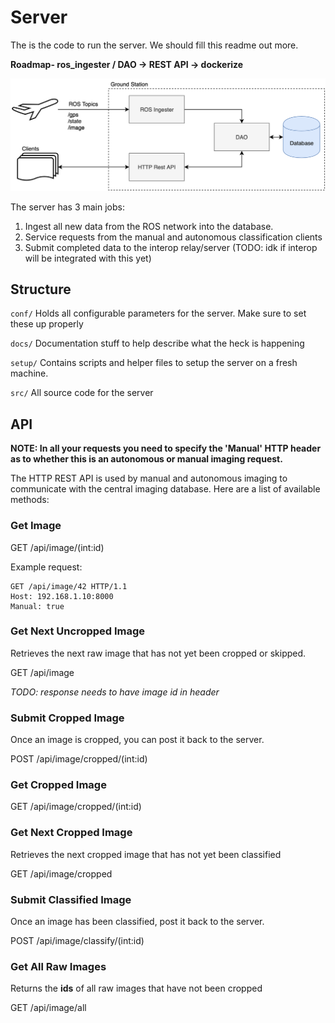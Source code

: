 # Server

The is the code to run the server. We should fill this readme out more.

**Roadmap- ros_ingester / DAO -> REST API -> dockerize**

![server overview](docs/img/serverFlowchart.png)

The server has 3 main jobs:

1. Ingest all new data from the ROS network into the database.
2. Service requests from the manual and autonomous classification clients
3. Submit completed data to the interop relay/server (TODO: idk if interop will be integrated with this yet)

## Structure

`conf/` Holds all configurable parameters for the server. Make sure to set these up properly

`docs/` Documentation stuff to help describe what the heck is happening

`setup/` Contains scripts and helper files to setup the server on a fresh machine.

`src/` All source code for the server

## API

**NOTE: In all your requests you need to specify the 'Manual' HTTP header as to whether this is an autonomous or manual imaging request.**

The HTTP REST API is used by manual and autonomous imaging to communicate with the central imaging database. Here are a list of available methods:

### Get Image

GET /api/image/(int:id)

Example request:

```http
GET /api/image/42 HTTP/1.1
Host: 192.168.1.10:8000
Manual: true
```

### Get Next Uncropped Image

Retrieves the next raw image that has not yet been cropped or skipped.

GET /api/image

*TODO: response needs to have image id in header*

### Submit Cropped Image

Once an image is cropped, you can post it back to the server.

POST /api/image/cropped/(int:id)

### Get Cropped Image

GET /api/image/cropped/(int:id)

### Get Next Cropped Image

Retrieves the next cropped image that has not yet been classified

GET /api/image/cropped

### Submit Classified Image

Once an image has been classified, post it back to the server.

POST /api/image/classify/(int:id)

### Get All Raw Images

Returns the **ids** of all raw images that have not been cropped

GET /api/image/all